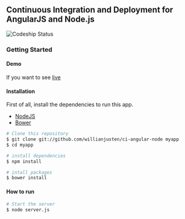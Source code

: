 ## Continuous Integration and Deployment for AngularJS and Node.js

![Codeship Status](https://codeship.com/projects/0491e570-8dbd-0133-a0fe-46b682e319b3/status?branch=master)

### Getting Started

#### Demo

If you want to see [live](http://ci-angular-node.herokuapp.com/)

#### Installation

First of all, install the dependencies to run this app.

- [NodeJS](http://nodejs.org/)
- [Bower](http://bower.io/)


```sh
# Clone this repository
$ git clone git://github.com/willianjusten/ci-angular-node myapp
$ cd myapp

# install dependencies
$ npm install

# intall packages
$ bower install
```

#### How to run

```sh
# Start the server
$ node server.js
```